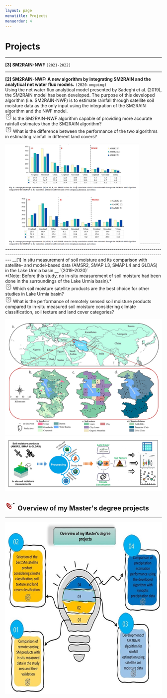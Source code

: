 ```yaml
---
layout: page
menutitle: Projects
menuorder: 4
---
```


# __Projects__
_________________________________________________________________________________________________________________________________________________________________________

__[3] SM2RAIN-NWF__ `(2021-2022)`
<br/> 

_______________________________________________________________________________________________________________________________________________________________________
__[2] SM2RAIN-NWF: A new algorithm by integrating SM2RAIN and the analytical net water flux models.__ `(2020-ongoing)`
<br/> Using the net water flux analytical model presented by Sadeghi et al. (2019), the SM2RAIN model has been developed. The purpose of this developed algorithm (i.e. SM2RAIN-NWF) is to estimate rainfall through satellite soil moisture data as the only input using the integration of the SM2RAIN algorithm and the NWF model.<br/>
 <img width="21" height="21" alt="question" src="/assets//question.png"> Is the SM2RAIN-NWF algorithm capable of providing more accurate rainfall estimates than the SM2RAIN algorithm? <br/> <img width="21" height="21" alt="question" src="/assets//question.png"> What is the difference between the performance of the two algorithms in estimating rainfall in different land covers?
 
<img width="430" alt="pr2" src="/assets//pr2.png">
-------------------------------------------------------------------------------------------------------------------------------------------------------------------------
__[1] In situ measurement of soil moisture and its comparison with satellite- and model-based data (AMSR2, SMAP L3, SMAP L4 and GLDAS) in the Lake Urmia basin.__ `(2019-2020)`
<br/> *(Note: Before this study, no in-situ measurement of soil moisture had been done in the surroundings of the Lake Urmia basin).* <br/> <img width="21" height="21" alt="question" src="/assets//question.png"> Which soil moisture satellite products are the best choice for other studies in Lake Urmia basin? <br/> <img width="21" height="21" alt="question" src="/assets//question.png"> What is the performance of remotely sensed soil moisture products compared to in-situ measured soil moisture considering climate classification, soil texture and land cover categories?

<img width="550" alt="project01" src="/assets//project01.jpg">  <img width="520" src="/assets//workflow11.jpg" alt="workflow11"> 

## <img width="35" height="30" alt="Target" src="/assets//Target.png"> __Overview of my Master's degree projects__
________________________________________________________________________________________________________________________________________________________

<img width="550" height="550" alt="overview" src="/assets//overview.jpg">

